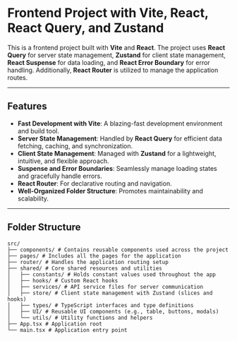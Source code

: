 # Frontend Project with Vite, React, React Query, and Zustand

This is a frontend project built with **Vite** and **React**. The project uses **React Query** for server state management, **Zustand** for client state management, **React Suspense** for data loading, and **React Error Boundary** for error handling. Additionally, **React Router** is utilized to manage the application routes.

---

## Features

- **Fast Development with Vite**: A blazing-fast development environment and build tool.
- **Server State Management**: Handled by **React Query** for efficient data fetching, caching, and synchronization.
- **Client State Management**: Managed with **Zustand** for a lightweight, intuitive, and flexible approach.
- **Suspense and Error Boundaries**: Seamlessly manage loading states and gracefully handle errors.
- **React Router**: For declarative routing and navigation.
- **Well-Organized Folder Structure**: Promotes maintainability and scalability.

---

## Folder Structure

```
src/
├── components/ # Contains reusable components used across the project
├── pages/ # Includes all the pages for the application
├── router/ # Handles the application routing setup
├── shared/ # Core shared resources and utilities
│   ├── constants/ # Holds constant values used throughout the app
│   ├── hooks/ # Custom React hooks
│   ├── services/ # API service files for server communication
│   ├── store/ # Client state management with Zustand (slices and hooks)
│   ├── types/ # TypeScript interfaces and type definitions
│   ├── UI/ # Reusable UI components (e.g., table, buttons, modals)
│   └── utils/ # Utility functions and helpers
├── App.tsx # Application root
└── main.tsx # Application entry point
```
